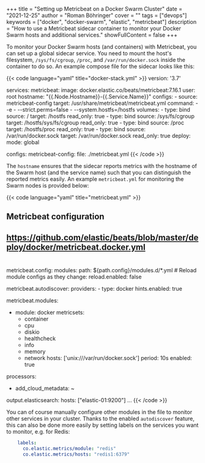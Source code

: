 +++
title = "Setting up Metricbeat on a Docker Swarm Cluster"
date = "2021-12-25"
author = "Roman Böhringer"
cover = ""
tags = ["devops"]
keywords = ["docker", "docker-swarm", "elastic", "metricbeat"]
description = "How to use a Metricbeat sidecar container to monitor your Docker Swarm hosts and additional services."
showFullContent = false
+++

To monitor your Docker Swarm hosts (and containers) with Metricbeat, you can set up a global sidecar service. You need to mount the host's filesystem, `/sys/fs/cgroup`, `/proc`, and `/var/run/docker.sock` inside the container to do so. An example compose file for the sidecar looks like this:

{{< code language="yaml" title="docker-stack.yml" >}}
version: '3.7'

services:
  metricbeat:
    image: docker.elastic.co/beats/metricbeat:7.16.1
    user: root
    hostname: "{{.Node.Hostname}}-{{.Service.Name}}"
    configs:
      - source: metricbeat-config
        target: /usr/share/metricbeat/metricbeat.yml
    command:
      - -e
      - --strict.perms=false
      - --system.hostfs=/hostfs
    volumes:
      - type: bind
        source: /
        target: /hostfs
        read_only: true
      - type: bind
        source: /sys/fs/cgroup
        target: /hostfs/sys/fs/cgroup
        read_only: true
      - type: bind
        source: /proc
        target: /hostfs/proc
        read_only: true
      - type: bind
        source: /var/run/docker.sock
        target: /var/run/docker.sock
        read_only: true
    deploy:
      mode: global

configs:
  metricbeat-config:
    file: ./metricbeat.yml
{{< /code >}}

The `hostname` ensures that the sidecar reports metrics with the hostname of the Swarm host (and the service name) such that you can distinguish the reported metrics easily.
An example `metricbeat.yml` for monitoring the Swarm nodes is provided below:

{{< code language="yaml" title="metricbeat.yml" >}}
## Metricbeat configuration
## https://github.com/elastic/beats/blob/master/deploy/docker/metricbeat.docker.yml
#

metricbeat.config:
  modules:
    path: ${path.config}/modules.d/*.yml
    # Reload module configs as they change:
    reload.enabled: false

metricbeat.autodiscover:
  providers:
    - type: docker
      hints.enabled: true

metricbeat.modules:
- module: docker
  metricsets:
    - container
    - cpu
    - diskio
    - healthcheck
    - info
    - memory
    - network
  hosts: ['unix:///var/run/docker.sock']
  period: 10s
  enabled: true


processors:
  - add_cloud_metadata: ~

output.elasticsearch:
  hosts: ["elastic-01:9200"]
  ...
{{< /code >}}

You can of course manually configure other modules in the file to monitor other services in your cluster. Thanks to the enabled `autodiscover` feature, this can also be done more easily by setting labels on the services you want to monitor, e.g. for Redis:
```yaml
    labels:
      co.elastic.metrics/module: "redis"
      co.elastic.metrics/hosts: "redis1:6379"
```
